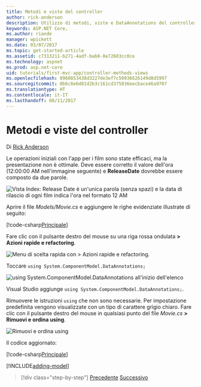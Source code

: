 ```yaml
---
title: Metodi e viste del controller
author: rick-anderson
description: Utilizzo di metodi, viste e DataAnnotations del controller
keywords: ASP.NET Core,
ms.author: riande
manager: wpickett
ms.date: 03/07/2017
ms.topic: get-started-article
ms.assetid: c7313211-b271-4adf-bab8-8e72603cc0ce
ms.technology: aspnet
ms.prod: asp.net-core
uid: tutorials/first-mvc-app/controller-methods-views
ms.openlocfilehash: 8960853438d3227de3ef7c50936626149d8d5997
ms.sourcegitcommit: 0b6c8e6d81d2b3c161cd375036eecbace46a9707
ms.translationtype: HT
ms.contentlocale: it-IT
ms.lasthandoff: 08/11/2017
---
```

# <a name="controller-methods-and-views"></a>Metodi e viste del controller

Di [Rick Anderson](https://twitter.com/RickAndMSFT)

Le operazioni iniziali con l'app per i film sono state efficaci, ma la presentazione non è ottimale. Deve essere corretto il valore dell'ora (12:00:00 AM nell'immagine seguente) e **ReleaseDate** dovrebbe essere composto da due parole.

![Vista Index: Release Date è un'unica parola (senza spazi) e la data di rilascio di ogni film indica l'ora nel formato 12 AM](working-with-sql/_static/m55.png)

Aprire il file *Models/Movie.cs* e aggiungere le righe evidenziate illustrate di seguito:

[!code-csharp[Principale](start-mvc/sample/MvcMovie/Models/MovieDateWithExtraUsings.cs?name=snippet_1&highlight=13-14)]

Fare clic con il pulsante destro del mouse su una riga rossa ondulata **> Azioni rapide e refactoring**.

  ![Menu di scelta rapida con **> Azioni rapide e refactoring**.](controller-methods-views/_static/qa.png)


Toccare `using System.ComponentModel.DataAnnotations;`

  ![using System.ComponentModel.DataAnnotations all'inizio dell'elenco](controller-methods-views/_static/da.png)

  Visual Studio aggiunge `using System.ComponentModel.DataAnnotations;`.

Rimuovere le istruzioni `using` che non sono necessarie. Per impostazione predefinita vengono visualizzate con un tipo di carattere grigio chiaro. Fare clic con il pulsante destro del mouse in qualsiasi punto del file *Movie.cs* **> Rimuovi e ordina using**.

![Rimuovi e ordina using](controller-methods-views/_static/rm.png)

Il codice aggiornato:

[!code-csharp[Principale](./start-mvc/sample/MvcMovie/Models/MovieDate.cs?name=snippet_1)]

<!-- include start -->

[!INCLUDE[adding-model](../../includes/mvc-intro/controller-methods-views.md)]

>[!div class="step-by-step"]
[Precedente](working-with-sql.md)
[Successivo](search.md)  
